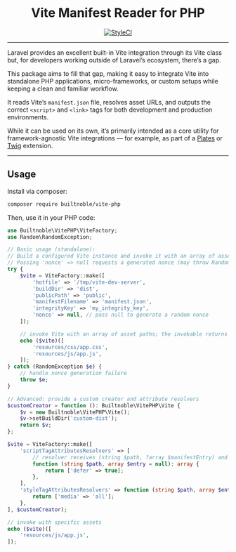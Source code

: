 <div style="text-align: center">
    <h1>Vite Manifest Reader for PHP</h1>
    <a href="https://github.styleci.io/repos/1078430247?branch=main"><img src="https://github.styleci.io/repos/1078430247/shield?branch=main" alt="StyleCI"></a>
</div>

---

Laravel provides an excellent built-in Vite integration through its Vite class but, for developers working outside of
Laravel’s ecosystem, there’s a gap.

This package aims to fill that gap, making it easy to integrate Vite into standalone PHP applications, micro-frameworks,
or custom setups while keeping a clean and familiar workflow.

It reads Vite’s `manifest.json` file, resolves asset URLs, and outputs the correct `<script>` and `<link>` tags for both
development and production environments.

While it can be used on its own, it’s primarily intended as a core utility for framework-agnostic Vite integrations —
for example, as part of a [Plates](https://platesphp.com/) or [Twig](https://twig.symfony.com/) extension.

---

## Usage

Install via composer:

```bash
composer require builtnoble/vite-php
```

Then, use it in your PHP code:

```php
use Builtnoble\VitePHP\ViteFactory;
use Random\RandomException;

// Basic usage (standalone):
// Build a configured Vite instance and invoke it with an array of asset paths.
// Passing 'nonce' => null requests a generated nonce (may throw RandomException).
try {
    $vite = ViteFactory::make([
        'hotfile' => '/tmp/vite-dev-server',
        'buildDir' => 'dist',
        'publicPath' => 'public',
        'manifestFilename' => 'manifest.json',
        'integrityKey' => 'my_integrity_key',
        'nonce' => null, // pass null to generate a random nonce
    ]);

    // invoke Vite with an array of asset paths; the invokable returns the rendered tags/HTML
    echo ($vite)([
        'resources/css/app.css',
        'resources/js/app.js',
    ]);
} catch (RandomException $e) {
    // handle nonce generation failure
    throw $e;
}

// Advanced: provide a custom creator and attribute resolvers
$customCreator = function (): Builtnoble\VitePHP\Vite {
    $v = new Builtnoble\VitePHP\Vite();
    $v->setBuildDir('custom-dist');
    return $v;
};

$vite = ViteFactory::make([
    'scriptTagAttributesResolvers' => [
        // resolver receives (string $path, ?array $manifestEntry) and returns attributes
        function (string $path, array $entry = null): array {
            return ['defer' => true];
        },
    ],
    'styleTagAttributesResolvers' => function (string $path, array $entry = null): array {
        return ['media' => 'all'];
    },
], $customCreator);

// invoke with specific assets
echo ($vite)([
    'resources/js/app.js',
]);
```
